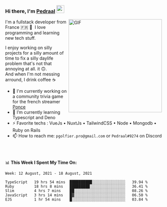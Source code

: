### Hi there, I'm <a href="https://pedraal.dev" target="_blank">Pedraal</a> <img src="https://media.giphy.com/media/hvRJCLFzcasrR4ia7z/giphy.gif" width="25px">
<img align="right" alt="GIF" src="https://pedraal.dev/avatar.png" width="300" height="300" />

I'm a fullstack developer from France 🇫🇷 🥖 &nbsp;I love programming and learning new
tech stuff.

I enjoy working on silly projects for a silly amount of time to fix a
silly daylife problem that's not that annoying at all.
it 🙃. <br>And when I'm not messing arround, I drink coffee ☕

- 🔭  I'm currently working on a community trivia game for the french streamer <a href="https://twitch.tv/ponce" target="_blank">Ponce</a>
- 🌱 I’m currently learning Typescript and Deno
- ⚡ Favorite techs : VueJs &bull; NuxtJs &bull; TailwindCSS &bull; Node &bull; Mongodb &bull; Ruby on Rails
- 📫 How to reach me: `pgolfier.pro@gmail.com` or `Pedraal#9274` on Discord

<br>
<br>

📊 **This Week I Spent My Time On:**
<!--START_SECTION:waka-->
```text
Week: 12 August, 2021 - 18 August, 2021

TypeScript   19 hrs 54 mins  ██████████░░░░░░░░░░░░░░░   39.94 % 
Ruby         18 hrs 8 mins   █████████░░░░░░░░░░░░░░░░   36.41 % 
Slim         4 hrs 7 mins    ██░░░░░░░░░░░░░░░░░░░░░░░   08.26 % 
JavaScript   3 hrs 14 mins   █▓░░░░░░░░░░░░░░░░░░░░░░░   06.50 % 
EJS          1 hr 54 mins    █░░░░░░░░░░░░░░░░░░░░░░░░   03.84 % 
```
<!--END_SECTION:waka-->
